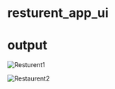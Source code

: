 # resturent_app_ui

# output

![Resturent1](https://github.com/MaazAkbar8/Project_UIs/assets/132812960/0b376922-f045-43b7-aeb3-d472238016e6)


![Restaurent2](https://github.com/MaazAkbar8/Project_UIs/assets/132812960/17c78140-30f6-439b-9132-28065ce5ebd6)
